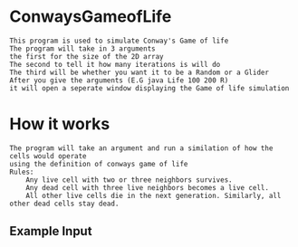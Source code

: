 # ConwaysGameofLife
	This program is used to simulate Conway's Game of life 
	The program will take in 3 arguments
	the first for the size of the 2D array
	The second to tell it how many iterations is will do
	The third will be whether you want it to be a Random or a Glider
	After you give the arguments (E.G java Life 100 200 R) 
	it will open a seperate window displaying the Game of life simulation
# How it works
	The program will take an argument and run a similation of how the cells would operate 
	using the definition of conways game of life
	Rules:
		Any live cell with two or three neighbors survives.
		Any dead cell with three live neighbors becomes a live cell.
		All other live cells die in the next generation. Similarly, all other dead cells stay dead.
## Example Input

